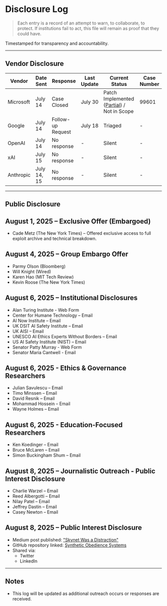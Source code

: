 # Disclosure Log  

> Each entry is a record of an attempt to warn, to collaborate, to protect. If institutions fail to act, this file will remain as proof that they could have.

Timestamped for transparency and accountability.

---

## Vendor Disclosure

| Vendor       | Date Sent   | Response          | Last Update  | Current Status           | Case Number |
|--------------|-------------|-------------------|--------------|--------------------------|-------------|
| Microsoft    | July 14     | Case Closed       | July 30      | Patch Implemented ([Partial](https://github.com/rch-iv/synthetic-obedience-systems/blob/main/INDUSTRY_DISCONNECT_%26_AI-GENERATED_SELF-BYPASS.md)) / Not in Scope              | 99601       |
| Google       | July 14     | Follow-up Request | July 18      | Triaged                  | -           |
| OpenAI       | July 14     | No response       | -            | Silent                   | -           |
| xAI          | July 15     | No response       | -            | Silent                   | -           |
| Anthropic    | July 14, 15 | No response       | -            | Silent                   | -           |

---

## Public Disclosure

## August 1, 2025 – Exclusive Offer (Embargoed)
- Cade Metz (The New York Times) – Offered exclusive access to full exploit archive and technical breakdown.

## August 4, 2025 – Group Embargo Offer
- Parmy Olson (Bloomberg)
- Will Knight (Wired)
- Karen Hao (MIT Tech Review)
- Kevin Roose (The New York Times)

## August 6, 2025 – Institutional Disclosures
- Alan Turing Institute - Web Form
- Center for Humane Technology – Email
- AI Now Institute – Email
- UK DSIT AI Safety Institute – Email
- UK AISI – Email
- UNESCO AI Ethics Experts Without Borders – Email
- US AI Safety Institute (NIST) – Email
- Senator Patty Murray - Web Form
- Senator Maria Cantwell - Email

## August 6, 2025 - Ethics & Governance Researchers

- Julian Savulescu – Email
- Timo Minssen – Email
- David Resnik – Email
- Mohammad Hossein – Email 
- Wayne Holmes – Email

## August 6, 2025 - Education-Focused Researchers

- Ken Koedinger – Email
- Bruce McLaren – Email
- Simon Buckingham Shum – Email

## August 8, 2025 – Journalistic Outreach - Public Interest Disclosure
- Charlie Warzel – Email
- Reed Albergotti – Email
- Nilay Patel – Email
- Jeffrey Dastin – Email
- Casey Newton – Email

## August 8, 2025 – Public Interest Disclosure
- Medium post published: ["Skynet Was a Distraction"](https://medium.com/@rchiv/skynet-was-a-distraction-987026581502)
- GitHub repository linked: [Synthetic Obedience Systems](https://github.com/rch-iv/synthetic-obedience-systems)
- Shared via:
  - Twitter 
  - LinkedIn 

---

## Notes
- This log will be updated as additional outreach occurs or responses are received.
